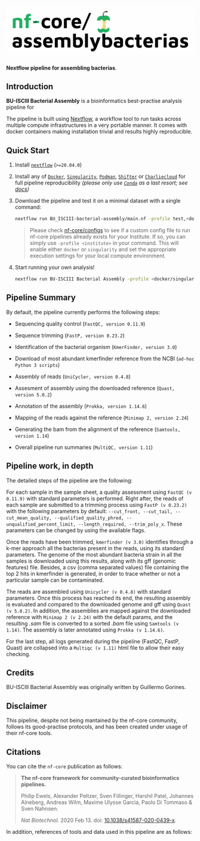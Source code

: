 # ![BU-ISCIII Bacterial Assembly](docs/images/nf-core-assemblybacterias_logo.png)

**Nextflow pipeline for assembling bacterias**.

## Introduction

<!-- TODO nf-core: Write a 1-2 sentence summary of what data the pipeline is for and what it does -->
**BU-ISCIII Bacterial Assembly** is a bioinformatics best-practise analysis pipeline for

The pipeline is built using [Nextflow](https://www.nextflow.io), a workflow tool to run tasks across multiple compute infrastructures in a very portable manner. It comes with docker containers making installation trivial and results highly reproducible.

## Quick Start

1. Install [`nextflow`](https://nf-co.re/usage/installation) (`>=20.04.0`)

2. Install any of [`Docker`](https://docs.docker.com/engine/installation/), [`Singularity`](https://www.sylabs.io/guides/3.0/user-guide/), [`Podman`](https://podman.io/), [`Shifter`](https://nersc.gitlab.io/development/shifter/how-to-use/) or [`Charliecloud`](https://hpc.github.io/charliecloud/) for full pipeline reproducibility _(please only use [`Conda`](https://conda.io/miniconda.html) as a last resort; see [docs](https://nf-co.re/usage/configuration#basic-configuration-profiles))_

3. Download the pipeline and test it on a minimal dataset with a single command:

    ```bash
    nextflow run BU_ISCIII-bacterial-assembly/main.nf -profile test,<docker/singularity/podman/shifter/charliecloud/conda/institute>
    ```

    > Please check [nf-core/configs](https://github.com/nf-core/configs#documentation) to see if a custom config file to run nf-core pipelines already exists for your Institute. If so, you can simply use `-profile <institute>` in your command. This will enable either `docker` or `singularity` and set the appropriate execution settings for your local compute environment.

4. Start running your own analysis!

    ```bash
    nextflow run BU-ISCIII Bacterial Assembly -profile <docker/singularity/podman/shifter/charliecloud/conda/institute> --input '*_R{1,2}.fastq.gz'
    ```

## Pipeline Summary

By default, the pipeline currently performs the following steps:

* Sequencing quality control (`FastQC, version 0.11.9`)
* Sequence trimming (`FastP, version 0.23.2`)
* Identification of the bacterial organism (`KmerFinder, version 3.0`)
* Download of most abundant kmerfinder reference from the NCBI (`ad-hoc Python 3 scripts`)
* Assembly of reads (`UniCycler, version 0.4.8`)
* Assesment of assembly using the downloaded reference (`Quast, version 5.0.2`)
* Annotation of the assembly (`Prokka, version 1.14.6`)
* Mapping of the reads against the reference (`Minimap 2, version 2.24`)
* Generating the bam from the alignment of the reference (`Samtools, version 1.14`)

* Overall pipeline run summaries (`MultiQC, version 1.11`)

## Pipeline work, in depth

The detailed steps of the pipeline are the following:

For each sample in the sample sheet, a quality assessment using `FastQC (v 0.11.9)` with standard parameters is performed. Right after, the reads of each sample are submitted to a trimming process using `FastP (v 0.23.2)` with the following parameters by default: `--cut_front, --cut_tail, --cut_mean_quality, --qualified_quality_phred, --unqualified_percent_limit, --length_required, --trim_poly_x`. These parameters can be changed by using the available flags.

Once the reads have been trimmed, `kmerfinder (v 3.0)` identifies through a k-mer approach all the bacterias present in the reads, using its standard parameters. The genome of the most abundant bacteria strain in all the samples is downloaded using this results, along with its gff (genomic features) file. Besides, a csv (comma separated values) file containing the top 2 hits in kmerfinder is generated, in order to trace whether or not a particular sample can be contaminated.

The reads are assembled using `Unicycler (v 0.4.8)` with standard parameters. Once this process has reached its end, the resulting assembly is evaluated and compared to the downloaded genome and gff using `Quast (v 5.0.2)`. In addition, the assemblies are mapped against the downloaded reference with `Minimap 2 (v 2.24)` with the default params, and the resulting *.sam* file is converted to a sorted *.bam* file using `Samtools (v 1.14)`. The assembly is later annotated using `Prokka (v 1.14.6)`.

For the last step, all logs generated during the pipeline (FastQC, FastP, Quast) are collapsed into a `Multiqc (v 1.11)` html file to allow their easy checking.

## Credits
BU-ISCIII Bacterial Assembly was originally written by Guillermo Gorines. 


## Disclaimer
This pipeline, despite not being mantained by the nf-core community, follows its good-practise protocols, and has been created under usage of their nf-core tools.

## Citations

<!-- TODO nf-core: Add citation for pipeline after first release. Uncomment lines below and update Zenodo doi. -->
<!-- If you use  BU-ISCIII Bacterial Assembly for your analysis, please cite it using the following doi: [10.5281/zenodo.XXXXXX](https://doi.org/10.5281/zenodo.XXXXXX) -->

You can cite the `nf-core` publication as follows:

> **The nf-core framework for community-curated bioinformatics pipelines.**
>
> Philip Ewels, Alexander Peltzer, Sven Fillinger, Harshil Patel, Johannes Alneberg, Andreas Wilm, Maxime Ulysse Garcia, Paolo Di Tommaso & Sven Nahnsen.
>
> _Nat Biotechnol._ 2020 Feb 13. doi: [10.1038/s41587-020-0439-x](https://dx.doi.org/10.1038/s41587-020-0439-x).

In addition, references of tools and data used in this pipeline are as follows:

<!-- TODO nf-core: Add bibliography of tools and data used in your pipeline -->
